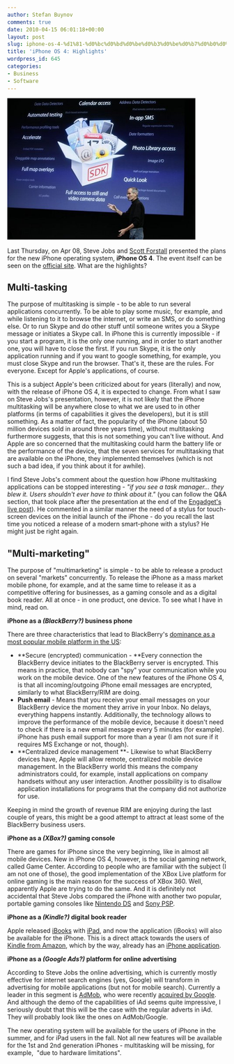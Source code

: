 ```yaml
---
author: Stefan Buynov
comments: true
date: 2010-04-15 06:01:18+00:00
layout: post
slug: iphone-os-4-%d1%81-%d0%bc%d0%bd%d0%be%d0%b3%d0%be%d0%b7%d0%b0%d0%b4%d0%b0%d1%87%d0%bd%d0%be%d1%81%d1%82
title: 'iPhone OS 4: Highlights'
wordpress_id: 645
categories:
- Business
- Software
---
```


[![](/images/2010/04/iPhoneOS4.jpg)](/images/2010/04/iPhoneOS4.jpg)

Last Thursday, on Apr 08, Steve Jobs and [Scott Forstall](http://www.apple.com/pr/bios/forstall.html) presented the plans for the new iPhone operating system, **iPhone  OS 4**. The event itself can be seen on the [official site](http://events.apple.com.edgesuite.net/1004fk8d5gt/event/). What are the highlights? 

## **Multi-tasking**

The purpose of multitasking is simple - to be able to run several applications concurrently. To be able to play some music, for example, and while listening to it to browse the internet, or write an SMS, or do something else. Or to run Skype and do other stuff until someone writes you a Skype message or initiates a Skype call. In iPhone this is currently impossible - if you start a program, it is the only one running, and in order to start another one, you will have to close the first. If you run Skype, it is the only application running and if you want to google something, for example, you must close Skype and run the browser. That's it, these are the rules. For everyone. Except for Apple's applications, of course.

This is a subject Apple's been criticized about for years (literally) and now, with the release of iPhone OS 4, it is expected to change. From what I saw on Steve Jobs's presentation, however, it is not likely that the iPhone multitasking will be anywhere close to what we are used to in other platforms (in terms of capabilities it gives the developers), but it is still something. As a matter of fact, the popularity of the iPhone (about 50 million devices sold in around three years time), without multitasking furthermore suggests, that this is not something you can't live without. And Apple are so concerned that the multitasking could harm the battery life or the performance of the device, that the seven services for multitasking that are available on the iPhone, they implemented themselves (which is not such a bad idea, if you think about it for awhile).

I find Steve Jobs's comment about the question how iPhone multitasking applications can be stopped interesting - _"if you see a task manager... they blew it. Users shouldn't ever have to think about it."_ (you can follow the Q&A section, that took place after the presentation at the end of the [Engadget's live post](http://www.engadget.com/2010/04/08/live-from-apples-iphone-os-4-event/?sort=oldest&refresh=0&lan=english)). He commented in a similar manner the need of a stylus for touch-screen devices on the initial launch of the iPhone - do you recall the last time you noticed a release of a modern smart-phone with a stylus? He might just be right again.

## "Multi-marketing"

The purpose of "multimarketing" is simple - to be able to release a product on several "markets" concurrently. To release the iPhone as a mass market mobile phone, for example, and at the same time to release it as a competitive offering for businesses, as a gaming console and as a digital book reader. All at once - in one product, one device. To see what I have in mind, read on.


**iPhone as a _(BlackBerry?)_ business phone**

There are three characteristics that lead to BlackBerry's [dominance as a most popular mobile platform in the US](http://comscore.com/Press_Events/Press_Releases/2010/4/comScore_Reports_February_2010_U.S._Mobile_Subscriber_Market_Share):


  * **Secure (encrypted) communication - **Every connection the BlackBerry device initiates to the BlackBerry server is encrypted. This means in practice, that nobody can "spy" your communication while you work on the mobile device. One of the new features of the iPhone OS 4, is that all incoming/outgoing iPhone email messages are encrypted, similarly to what BlackBerry/RIM are doing.
  * **Push email** - Means that you receive your email messages on your BlackBerry device the moment they arrive in your Inbox. No delays, everything happens instantly. Additionally, the technology allows to improve the performance of the mobile device, because it doesn't need to check if there is a new email message every 5 minutes (for example). iPhone has push email support for more than a year (I am not sure if it requires MS Exchange or not, though).
  * **Centralized device management **- Likewise to what BlackBerry devices have, Apple will allow remote, centralized mobile device management. In the BlackBerry world this means the company administrators could, for example, install applications on company handsets without any user interaction. Another possibility is to disallow application installations for programs that the company did not authorize for use.

Keeping in mind the growth of revenue RIM are enjoying during the last couple of years, this might be a good attempt to attract at least some of the BlackBerry business users. 


**iPhone as a _(XBox?)_ gaming console**

There are games for iPhone since the very beginning, like in almost all mobile devices. New in iPhone OS 4, however, is the social gaming network, called Game Center. According to people who are familiar with the subject (I am not one of those), the good implementation of the XBox Live platform for online gaming is the main reason for the success of XBox 360. Well, apparently Apple are trying to do the same. And it is definitely not accidental that Steve Jobs compared the iPhone with another two popular, portable gaming consoles like [Nintendo DS](http://www.nintendo.com/ds/systems) and [Sony PSP](http://uk.playstation.com/psp/).


**iPhone as a _(Kindle?)_ digital book reader**

Apple released [iBooks](http://itunes.apple.com/us/app/ibooks/id364709193?mt=8) with [iPad](http://www.apple.com/ipad/), and now the application (iBooks) will also be available for the iPhone. This is a direct attack towards the users of [Kindle from Amazon](http://www.amazon.com/kindle), which by the way, already has an [iPhone application](http://www.amazon.com/gp/feature.html?ie=UTF8&docId=1000301301).


**iPhone as a _(Google Ads?)_ platform for online advertising**

According to Steve Jobs the online advertising, which is currently mostly effective for internet search engines (yes, Google) will transform in advertising for mobile applications (but not for mobile search). Currently a leader in this segment is [AdMob](http://www.admob.com/),  who were recently [acquired by Google](http://techcrunch.com/2009/11/09/google-acquires-admob/). And although the demo of the capabilities of iAd seems quite impressive, I seriously doubt that this will be the case with the regular adverts in iAd. They will probably look like the ones on AdMob/Google.


The new operating system will be available for the users of iPhone in the summer, and for iPad users in the fall. Not all new features will be available for the 1st and 2nd generation iPhones - multitasking will be missing, for example,  "due to hardware limitations".
